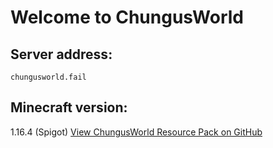 # Welcome to ChungusWorld
## Server address:
`chungusworld.fail`
## Minecraft version:
1.16.4 (Spigot)
[View ChungusWorld Resource Pack on GitHub](https://github.com/chungusworld/chungusworld-resource-pack)
